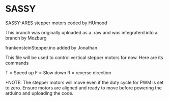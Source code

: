 # SASSY
SASSY-ARES stepper motors coded by HUmood

This branch was originally uploaded as a .raw and was integraterd into a branch by Mozburg

frankensteinStepper.ino added by Jonathan.

This file will be used to control vertical stepper motors for now. Here are its commands

T = Speed up
F = Slow down
R = reverse direction

*NOTE: The stepper motors will move even if the duty cycle for PWM is set to zero. Ensure motors are aligned and ready to move  before powering the arduino and uploading the code.

